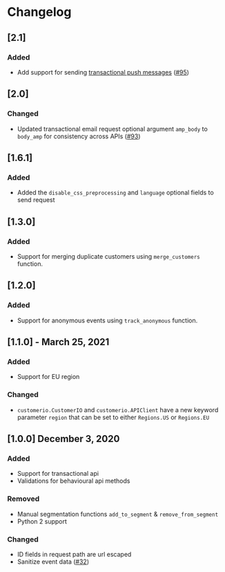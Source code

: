 # Changelog

## [2.1]
### Added
- Add support for sending [transactional push messages](https://customer.io/docs/transactional-api/#transactional-push-notifications) ([#95](https://github.com/customerio/customerio-python/pull/95))

## [2.0]
### Changed
- Updated transactional email request optional argument `amp_body` to `body_amp` for consistency across APIs ([#93](https://github.com/customerio/customerio-python/pull/93))

## [1.6.1]
### Added
- Added the `disable_css_preprocessing` and `language` optional fields to send request

## [1.3.0]
### Added
- Support for merging duplicate customers using `merge_customers` function. 

## [1.2.0]
### Added
- Support for anonymous events using `track_anonymous` function. 

## [1.1.0]  - March 25, 2021
### Added
- Support for EU region

### Changed
- `customerio.CustomerIO` and `customerio.APIClient`  have a new keyword parameter `region` that can be set to either `Regions.US` or `Regions.EU`

## [1.0.0] December 3, 2020
### Added
- Support for transactional api
- Validations for behavioural api methods

### Removed
- Manual segmentation functions `add_to_segment` & `remove_from_segment`
- Python 2 support

### Changed
- ID fields in request path are url escaped
- Sanitize event data ([#32](https://github.com/customerio/customerio-python/pull/32))
